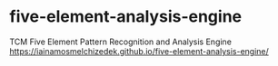 # five-element-analysis-engine
TCM Five Element Pattern Recognition and Analysis Engine
https://iainamosmelchizedek.github.io/five-element-analysis-engine/
